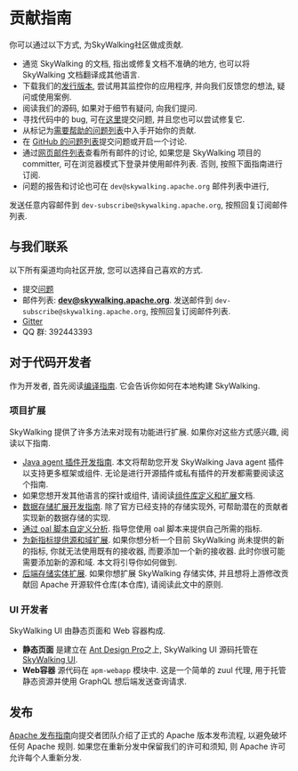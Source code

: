# 贡献指南

你可以通过以下方式, 为SkyWalking社区做成贡献.

- 通览 SkyWalking 的文档, 指出或修复文档不准确的地方, 也可以将 SkyWalking 文档翻译成其他语言.
- 下载我们的[发行版本](http://skywalking.apache.org/downloads/), 尝试用其监控你的应用程序, 并向我们反馈您的想法, 疑问或使用案例.
- 阅读我们的源码, 如果对于细节有疑问, 向我们提问.
- 寻找代码中的 bug, 可在[这里](https://github.com/apache/incubator-skywalking/issues)提交问题, 并且您也可以尝试修复它.
- 从标记为[需要帮助的问题列表](https://github.com/apache/incubator-skywalking/issues?q=is%3Aopen+is%3Aissue+label%3A%22help+wanted%22)中入手开始你的贡献.
- 在 [GitHub 的问题列表](https://github.com/apache/incubator-skywalking/issues/new)提交问题或开启一个讨论.
- 通过[网页邮件列表](https://lists.apache.org/list.html?dev@skywalking.apache.org)查看所有邮件的讨论, 如果您是 SkyWalking 项目的 committer, 可在浏览器模式下登录并使用邮件列表. 否则, 按照下面指南进行订阅.
- 问题的报告和讨论也可在 `dev@skywalking.apache.org` 邮件列表中进行,
  
发送任意内容邮件到 `dev-subscribe@skywalking.apache.org`, 按照回复订阅邮件列表.

## 与我们联系

以下所有渠道均向社区开放, 您可以选择自己喜欢的方式.

* 提交[问题](https://github.com/apache/incubator-skywalking/issues)
* 邮件列表: **dev@skywalking.apache.org**. 发送邮件到 `dev-subscribe@skywalking.apache.org`, 按照回复订阅邮件列表.
* [Gitter](https://gitter.im/openskywalking/Lobby)
* QQ 群: 392443393

## 对于代码开发者

作为开发者, 首先阅读[编译指南](How-to-build.md). 它会告诉你如何在本地构建 SkyWalking.

### 项目扩展

SkyWalking 提供了许多方法来对现有功能进行扩展. 如果你对这些方式感兴趣, 阅读以下指南.

- [Java agent 插件开发指南](Java-Plugin-Development-Guide.md). 本文将帮助您开发 SkyWalking Java agent 插件以支持更多框架或组件. 无论是进行开源插件或私有插件的开发都需要阅读这个指南.
- 如果您想开发其他语言的探针或组件, 请阅读[组件库定义和扩展](Component-library-settings.md)文档.
- [数据存储扩展开发指南](storage-extention.md). 除了官方已经支持的存储实现外, 可帮助潜在的贡献者实现新的数据存储的实现.
- [通过 oal 脚本自定义分析](write-oal.md). 指导您使用 oal 脚本来提供自己所需的指标.
- [为新指标提供源和域扩展](source-extension.md). 如果你想分析一个目前 SkyWalking 尚未提供的新的指标, 你就无法使用既有的接收器, 而要添加一个新的接收器. 此时你很可能需要添加新的源和域. 本文将引导你如何做到.
- [后端存储实体扩展](inventory-extension.md). 如果你想扩展 SkyWalking 存储实体, 并且想将上游修改贡献回 Apache 开源软件仓库(本仓库), 请阅读此文中的原则.

### UI 开发者

SkyWalking UI 由静态页面和 Web 容器构成.

- **静态页面** 是建立在 [Ant Design Pro](https://pro.ant.design/)之上, SkyWalking UI 源码托管在[SkyWalking UI](https://github.com/apache/incubator-skywalking-ui).
- **Web容器** 源代码在 `apm-webapp` 模块中. 这是一个简单的 zuul 代理, 用于托管静态资源并使用 GraphQL 想后端发送查询请求.

## 发布

[Apache 发布指南](How-to-release.md)向提交者团队介绍了正式的 Apache 版本发布流程, 以避免破坏任何 Apache 规则. 如果您在重新分发中保留我们的许可和须知, 则 Apache 许可允许每个人重新分发.
